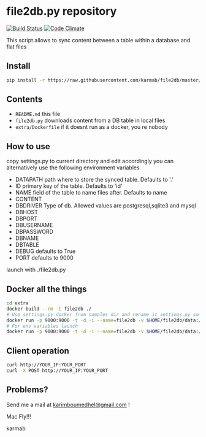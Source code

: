 # file2db.py repository

[![Build Status](https://travis-ci.org/karmab/file2db.svg?branch=master)](https://travis-ci.org/karmab/file2db)
[![Code Climate](https://codeclimate.com/github/karmab/file2db/badges/gpa.svg)](https://codeclimate.com/github/karmab/file2db)


This script allows to sync content between a table within a database and flat files

## Install

```bash
pip install -r https://raw.githubusercontent.com/karmab/file2db/master/requirements.txt
```

## Contents

-    `README.md` this file
-    `file2db.py`  downloads content from a DB table in local files
-    `extra/Dockerfile`  if it doesnt run as a docker, you re nobody

## How to use

copy settings.py to current directory and edit accordingly
you can alternatively use the following environment variables
- DATAPATH path where to store the synced table. Defaults to '.'
- ID primary key of the table. Defaults to 'id'
- NAME field of the table to name files after. Defaults to name
- CONTENT
- DBDRIVER Type of db. Allowed values are postgresql,sqlite3 and mysql
- DBHOST
- DBPORT
- DBUSERNAME
- DBPASSWORD
- DBNAME
- DBTABLE    
- DEBUG defaults to True
- PORT  defaults to 9000

launch with 
./file2db.py 


## Docker all the things

```bash
cd extra
docker build --rm -t file2db ./
# Use settings.py.docker from samples dir and rename it settings.py somewhere. For instance,
docker run -p 9000:9000 -t -d -i --name=file2db -v $HOME/file2db/data:/opt/file2db/data -v $HOME/file2db/settings.py:/opt/file2db/settings.py karmab/file2db
# For env variables launch
docker run -p 9000:9000 -t -d -i --name=file2db -v $HOME/file2db/data:/opt/file2db/data -e KEY=id -e NAME=name -e CONTENT=content -e DBDRIVER=postgresql -e DBHOST=192.168.3.1 -e DBPORT=5432 -e DBUSERNAME=testk -e DBPASSWORD=testk -e DBNAME=testk -e TABLE=mytemplates -e PORT=9000 -e DEBUG=True -e DATAPATH=/opt/file2db/data karmab/file2db

```

##  Client operation
```bash
curl http://YOUR_IP:YOUR_PORT
curl -X POST http://YOUR_IP:YOUR_PORT
```

## Problems?

Send me a mail at [karimboumedhel@gmail.com](mailto:karimboumedhel@gmail.com) !

Mac Fly!!!

karmab
